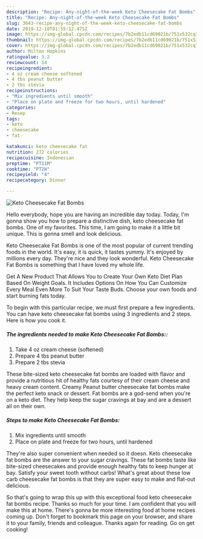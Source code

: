 ```yaml
---
description: "Recipe: Any-night-of-the-week Keto Cheesecake Fat Bombs"
title: "Recipe: Any-night-of-the-week Keto Cheesecake Fat Bombs"
slug: 3643-recipe-any-night-of-the-week-keto-cheesecake-fat-bombs
date: 2019-12-10T01:55:12.475Z
image: https://img-global.cpcdn.com/recipes/7b2edb11cd69021b/751x532cq70/keto-cheesecake-fat-bombs-recipe-main-photo.jpg
thumbnail: https://img-global.cpcdn.com/recipes/7b2edb11cd69021b/751x532cq70/keto-cheesecake-fat-bombs-recipe-main-photo.jpg
cover: https://img-global.cpcdn.com/recipes/7b2edb11cd69021b/751x532cq70/keto-cheesecake-fat-bombs-recipe-main-photo.jpg
author: Milton Hopkins
ratingvalue: 3.2
reviewcount: 14
recipeingredient:
- 4 oz cream cheese softened
- 4 tbs peanut butter
- 2 tbs stevia
recipeinstructions:
- "Mix ingredients until smooth"
- "Place on plate and freeze for two hours, until hardened"
categories:
- Resep
tags:
- keto
- cheesecake
- fat

katakunci: keto cheesecake fat
nutrition: 272 calories
recipecuisine: Indonesian
preptime: "PT11M"
cooktime: "PT2H"
recipeyield: "4"
recipecategory: Dinner

---
```



![Keto Cheesecake Fat Bombs](https://img-global.cpcdn.com/recipes/7b2edb11cd69021b/751x532cq70/keto-cheesecake-fat-bombs-recipe-main-photo.jpg)

Hello everybody, hope you are having an incredible day today. Today, I'm gonna show you how to prepare a distinctive dish, keto cheesecake fat bombs. One of my favorites. This time, I am going to make it a little bit unique. This is gonna smell and look delicious.

Keto Cheesecake Fat Bombs is one of the most popular of current trending foods in the world. It's easy, it is quick, it tastes yummy. It's enjoyed by millions every day. They're nice and they look wonderful. Keto Cheesecake Fat Bombs is something that I have loved my whole life.

Get A New Product That Allows You to Create Your Own Keto Diet Plan Based On Weight Goals. It Includes Options On How You Can Customize Every Meal Even More To Suit Your Taste Buds. Choose your own foods and start burning fats today.


To begin with this particular recipe, we must first prepare a few ingredients. You can have keto cheesecake fat bombs using 3 ingredients and 2 steps. Here is how you cook it.

##### The ingredients needed to make Keto Cheesecake Fat Bombs::

1. Take 4 oz cream cheese (softened)
1. Prepare 4 tbs peanut butter
1. Prepare 2 tbs stevia


These bite-sized keto cheesecake fat bombs are loaded with flavor and provide a nutritious hit of healthy fats courtesy of their cream cheese and heavy cream content. Creamy Peanut butter cheesecake fat bombs make the perfect keto snack or dessert. Fat bombs are a god-send when you&#39;re on a keto diet. They help keep the sugar cravings at bay and are a dessert all on their own. 

##### Steps to make Keto Cheesecake Fat Bombs:

1. Mix ingredients until smooth
1. Place on plate and freeze for two hours, until hardened


They&#39;re also super convenient when needed so it doesn. Keto cheesecake fat bombs are the answer to your sugar cravings. These fat bombs taste like bite-sized cheesecakes and provide enough healthy fats to keep hunger at bay. Satisfy your sweet tooth without carbs! What&#39;s great about these low carb cheesecake fat bombs is that they are super easy to make and flat-out delicious. 

So that's going to wrap this up with this exceptional food keto cheesecake fat bombs recipe. Thanks so much for your time. I am confident that you will make this at home. There's gonna be more interesting food at home recipes coming up. Don't forget to bookmark this page on your browser, and share it to your family, friends and colleague. Thanks again for reading. Go on get cooking!
